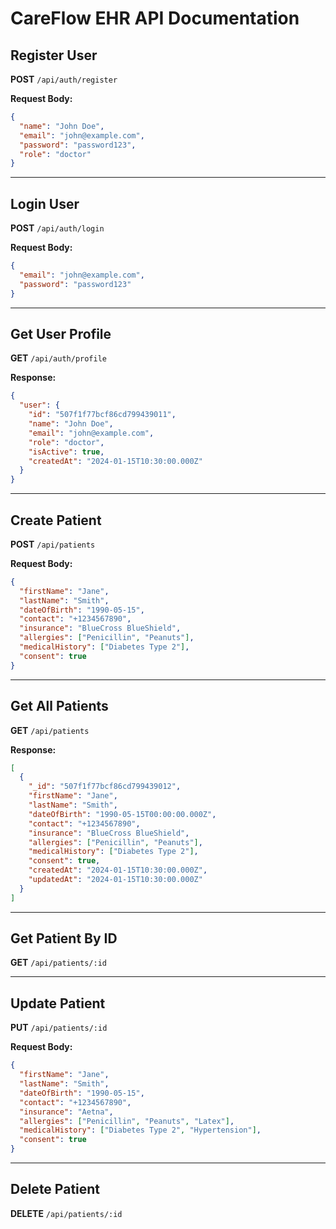 # CareFlow EHR API Documentation

## Register User

**POST** `/api/auth/register`

**Request Body:**

```json
{
  "name": "John Doe",
  "email": "john@example.com",
  "password": "password123",
  "role": "doctor"
}
```

---

## Login User

**POST** `/api/auth/login`

**Request Body:**

```json
{
  "email": "john@example.com",
  "password": "password123"
}
```

---

## Get User Profile

**GET** `/api/auth/profile`

**Response:**

```json
{
  "user": {
    "id": "507f1f77bcf86cd799439011",
    "name": "John Doe",
    "email": "john@example.com",
    "role": "doctor",
    "isActive": true,
    "createdAt": "2024-01-15T10:30:00.000Z"
  }
}
```

---

## Create Patient

**POST** `/api/patients`

**Request Body:**

```json
{
  "firstName": "Jane",
  "lastName": "Smith",
  "dateOfBirth": "1990-05-15",
  "contact": "+1234567890",
  "insurance": "BlueCross BlueShield",
  "allergies": ["Penicillin", "Peanuts"],
  "medicalHistory": ["Diabetes Type 2"],
  "consent": true
}
```

---

## Get All Patients

**GET** `/api/patients`

**Response:**

```json
[
  {
    "_id": "507f1f77bcf86cd799439012",
    "firstName": "Jane",
    "lastName": "Smith",
    "dateOfBirth": "1990-05-15T00:00:00.000Z",
    "contact": "+1234567890",
    "insurance": "BlueCross BlueShield",
    "allergies": ["Penicillin", "Peanuts"],
    "medicalHistory": ["Diabetes Type 2"],
    "consent": true,
    "createdAt": "2024-01-15T10:30:00.000Z",
    "updatedAt": "2024-01-15T10:30:00.000Z"
  }
]
```

---

## Get Patient By ID

**GET** `/api/patients/:id`

---

## Update Patient

**PUT** `/api/patients/:id`

**Request Body:**

```json
{
  "firstName": "Jane",
  "lastName": "Smith",
  "dateOfBirth": "1990-05-15",
  "contact": "+1234567890",
  "insurance": "Aetna",
  "allergies": ["Penicillin", "Peanuts", "Latex"],
  "medicalHistory": ["Diabetes Type 2", "Hypertension"],
  "consent": true
}
```

---

## Delete Patient

**DELETE** `/api/patients/:id`
